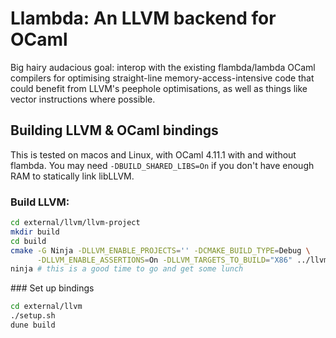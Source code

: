 # Llambda: An LLVM backend for OCaml

Big hairy audacious goal: interop with the existing flambda/lambda OCaml
compilers for optimising straight-line memory-access-intensive code that could
benefit from LLVM's peephole optimisations, as well as things like vector
instructions where possible.

## Building LLVM & OCaml bindings

This is tested on macos and Linux, with OCaml 4.11.1 with and without flambda.
You may need `-DBUILD_SHARED_LIBS=On` if you don't have enough RAM to statically
link libLLVM.

### Build LLVM:

```bash
cd external/llvm/llvm-project
mkdir build
cd build
cmake -G Ninja -DLLVM_ENABLE_PROJECTS='' -DCMAKE_BUILD_TYPE=Debug \
      -DLLVM_ENABLE_ASSERTIONS=On -DLLVM_TARGETS_TO_BUILD="X86" ../llvm
ninja # this is a good time to go and get some lunch
```

### Set up bindings

```bash
cd external/llvm
./setup.sh
dune build
```
